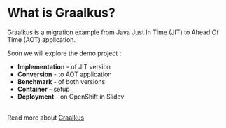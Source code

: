 # What is Graalkus?

Graalkus is a migration example from Java Just In Time (JIT) to Ahead Of Time (AOT) application.

Soon we will explore the demo project : 

- **Implementation** - of JIT version
- **Conversion** - to AOT application
- **Benchmark** - of both versions
- **Container** - setup
- **Deployment** - on OpenShift in Slidev
  <br>
  <br>

Read more about [Graalkus](https://github.com/fugerit-org/graalkus)

<!--
You can have `style` tag in markdown to override the style for the current page.
Learn more: https://sli.dev/features/slide-scope-style
-->